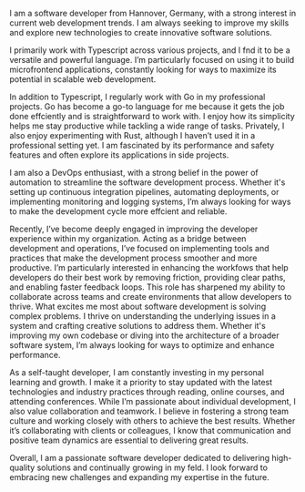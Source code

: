I am a software developer from Hannover, Germany, with a strong interest in current
web development trends. I am always seeking to improve my skills and explore new
technologies to create innovative software solutions.

I primarily work with Typescript across various projects, and I fnd it to be a versatile
and powerful language. I’m particularly focused on using it to build microfrontend
applications, constantly looking for ways to maximize its potential in scalable web
development.

In addition to Typescript, I regularly work with Go in my professional projects. Go
has become a go-to language for me because it gets the job done effciently and is
straightforward to work with. I enjoy how its simplicity helps me stay productive while
tackling a wide range of tasks. Privately, I also enjoy experimenting with Rust, although
I haven’t used it in a professional setting yet. I am fascinated by its performance and
safety features and often explore its applications in side projects.

I am also a DevOps enthusiast, with a strong belief in the power of automation to
streamline the software development process. Whether it's setting up continuous
integration pipelines, automating deployments, or implementing monitoring and
logging systems, I’m always looking for ways to make the development cycle more
effcient and reliable.

Recently, I’ve become deeply engaged in improving the developer experience
within my organization. Acting as a bridge between development and operations,
I’ve focused on implementing tools and practices that make the development
process smoother and more productive. I’m particularly interested in enhancing the
workfows that help developers do their best work by removing friction, providing
clear paths, and enabling faster feedback loops. This role has sharpened my ability to
collaborate across teams and create environments that allow developers to thrive.
What excites me most about software development is solving complex problems.
I thrive on understanding the underlying issues in a system and crafting creative
solutions to address them. Whether it's improving my own codebase or diving into the
architecture of a broader software system, I’m always looking for ways to optimize
and enhance performance.

As a self-taught developer, I am constantly investing in my personal learning and
growth. I make it a priority to stay updated with the latest technologies and industry
practices through reading, online courses, and attending conferences.
While I’m passionate about individual development, I also value collaboration and
teamwork. I believe in fostering a strong team culture and working closely with others
to achieve the best results. Whether it’s collaborating with clients or colleagues, I
know that communication and positive team dynamics are essential to delivering
great results.

Overall, I am a passionate software developer dedicated to delivering high-quality
solutions and continually growing in my feld. I look forward to embracing new
challenges and expanding my expertise in the future.
